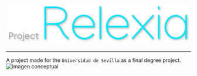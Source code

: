 ![Logo relexia](./images/Relexia_logo.png)
***
A project made for the `Universidad de Sevilla` as a final degree project.
![Imagen conceptual](./images/Previsualización.jpg)
